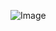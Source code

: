
![Image](https://github.com/Dan-Barno/user.-001-github.io/commit/88bec5099dfca9aa5b0457140d51a36d62a0c1ae)

